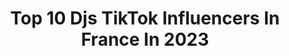 ---
title: Top 10 Djs TikTok Influencers In France In 2023
description: >-
  Find top djs TikTok influencers in France in 2023. Most popular hashtags: #foryou #pourtoi #paris #fyp.
platform: TikTok
hits: 10
text_top: Discover the top-rated TikTok profiles on inBeat.
text_bottom: Our database has 10 TikTok influencers like this in France for you to contact.
profiles:
  - username: "faulandwad"
    fullname: >-
      Faul & Wad
    bio: >-
      📀 multi platinum music producers & DJs
    location: "France"
    followers: 2426
    engagement: 898
    commentsToLikes: 0.041774
    id: ck904u9l1ehp50j7816u2gar7
    verified: false
    hashtags: "#housemusic, #music, #newmusic, #fyp"
  - username: "elliott_officiel"
    fullname: >-
      elliott_officiel
    bio: >-
      Chanteur Insta : Elliott_Officiel YouTube : Elliott ⚡️
    location: "France"
    followers: 71400
    engagement: 1984
    commentsToLikes: 0.008750
    id: ck8ozl1d2cj790j78sps2dz69
    verified: false
    hashtags: "#chant, #cover, #dualipa, #friends"
  - username: "charlotteyelena"
    fullname: >-
      Charlotte Yelena
    bio: >-
      🇫🇷🇺🇸🇨🇮 Mannequin✨ 20 her/she
    location: "France"
    followers: 27000
    engagement: 1759
    commentsToLikes: 0.014314
    id: ckac8ri3zfo5z0i78c4rpf5ib
    verified: false
    hashtags: "#fyp, #takethefirststep, #foryou, #foryourpage"
  - username: "amine_ripass"
    fullname: >-
      Amine Ripass
    bio: >-
      Instagram : amine_ripass YouTube : amine ripass Snapchat : amine-ripass 👇👇👇
    location: "France"
    followers: 55200
    engagement: 524
    commentsToLikes: 0.010382
    id: ckcjkquh1e22q0j23ous409yz
    verified: false
    hashtags: "#instagram, #oujda, #leszhommes, #cabaret"
  - username: "fabrice_violoniste"
    fullname: >-
      Fabrice Bozouklian
    bio: >-
      Fabrice Bozouklian, violoniste INSTA @fabrice_violoniste
    location: "France"
    followers: 5589
    engagement: 1112
    commentsToLikes: 0.048135
    id: ckac9jgkjg5xb0i786d4c2yt2
    verified: false
    hashtags: "#foryou, #music, #violincover, #violon"
  - username: "lidi_aka_gli"
    fullname: >-
      Lidie_mougli
    bio: >-
      Insta : lidie_aka_mougli
    location: "France"
    followers: 10900
    engagement: 612
    commentsToLikes: 0.012515
    id: ckcoqv6qu7e1l0j231m1xu68h
    verified: false
    hashtags: "#vegedream, #afrique, #974, #pourtoi"
  - username: "darkrosae"
    fullname: >-
      fatou
    bio: >-
      👾hello👾
    location: "France"
    followers: 31100
    engagement: 1393
    commentsToLikes: 0.050620
    id: ckd0hqlzeemm10j23amk9z6yw
    verified: false
    hashtags: "#islam, #muslim, #pourtoi, #voiceeffects"
  - username: "sherazadesmh"
    fullname: >-
      Sherazade
    bio: >-
      Si tu veux me faire un petit cadeau 🎁 ⬇️
    location: "France"
    followers: 466300
    engagement: 1767
    commentsToLikes: 0.009364
    id: ck9eqv9kryyoc0j78vlgldywm
    verified: true
    hashtags: "#stitch, #liberezprimark"
  - username: "ropestylers"
    fullname: >-
      ropestylers
    bio: >-
      The Ropestylers Double Dutch 📩Business : theropestylers@gmail.com
    location: "France"
    followers: 8766
    engagement: 977
    commentsToLikes: 0.040042
    id: ckc82o34j3dd30j23jnv2bnxz
    verified: false
    hashtags: "#talent, #fitnessweek, #dancers, #mode"
  - username: "myajazzi"
    fullname: >-
      Mya Jazzi 🇩🇿🇫🇷
    bio: >-
      💋 Viens discuter avec moi sur Insta : myajazzi 💌 myajazzi@gmail.com
    location: "France"
    followers: 590400
    engagement: 1021
    commentsToLikes: 0.013430
    id: ck81q401jfqss0j78liq3zop7
    verified: false
    hashtags: "#lesmarseillais, #chanteuse, #chant, #myajazzi"
---